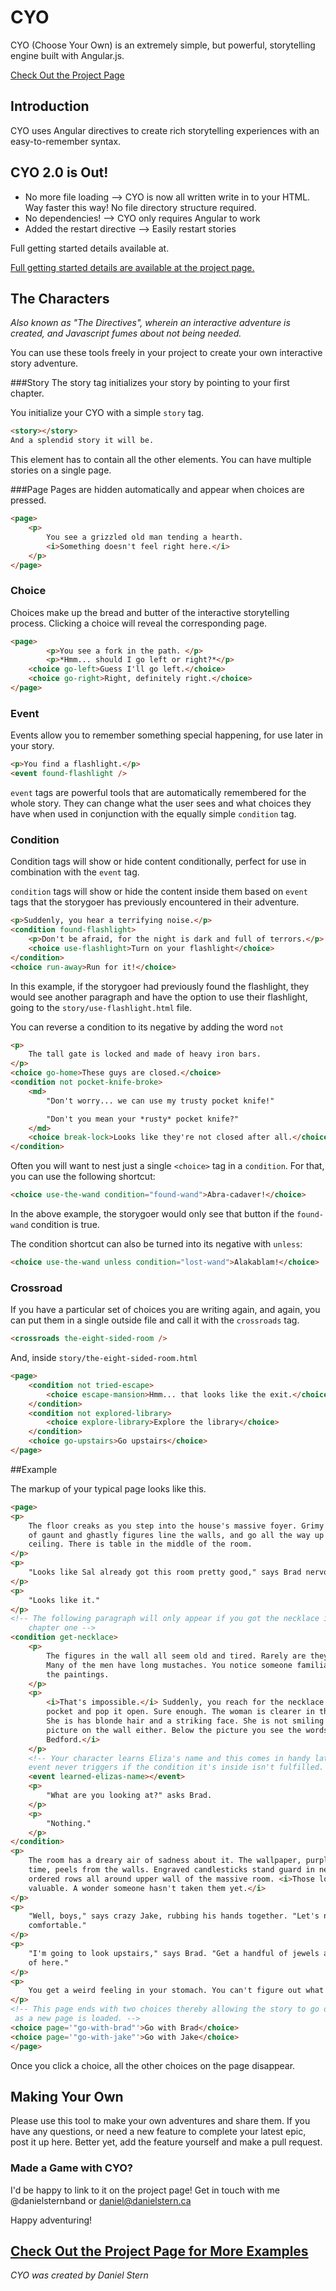 CYO
===

CYO (Choose Your Own) is an extremely simple, but powerful, storytelling engine built with Angular.js.


<a target="_new" href="http://danielstern.github.io/cyo/">Check Out the Project Page</a>

Introduction
------------
CYO uses Angular directives to create rich storytelling experiences with an easy-to-remember syntax.


CYO 2.0 is Out!
---------------
- No more file loading
--> CYO is now all written write in to your HTML. Way faster this way! No file directory structure required.
- No dependencies!
--> CYO only requires Angular to work
- Added the restart directive
--> Easily restart stories

Full getting started details available at.

<a target="_new" href="http://danielstern.github.io/cyo/">Full getting started details are available at the project page.</a>

The Characters
-----------
*Also known as "The Directives", wherein an interactive adventure is created, and Javascript fumes about not being needed.*

You can use these tools freely in your project to create your own interactive story adventure.

###Story
The story tag initializes your story by pointing to your first chapter.

You initialize your CYO with a simple `story` tag.

```html
<story></story>
And a splendid story it will be.
```

This element has to contain all the other elements. You can have multiple stories on a single page.

###Page
Pages are hidden automatically and appear when choices are pressed.

```html
<page>
	<p>
		You see a grizzled old man tending a hearth.
		<i>Something doesn't feel right here.</i>
	</p>
</page>
```

### Choice

Choices make up the bread and butter of the interactive storytelling process. Clicking a choice will reveal the corresponding page.

```html
<page>
		<p>You see a fork in the path. </p>
		<p>*Hmm... should I go left or right?*</p>
	<choice go-left>Guess I'll go left.</choice>
	<choice go-right>Right, definitely right.</choice>
</page>
```

### Event

Events allow you to remember something special happening, for use later in your story.

```html
<p>You find a flashlight.</p>
<event found-flashlight />
```

`event` tags are powerful tools that are automatically remembered for the whole story. They can change what the user sees and what choices they have when used in conjunction with the equally simple `condition` tag.

### Condition

Condition tags will show or hide content conditionally, perfect for use in combination with the `event` tag.

`condition` tags will show or hide the content inside them based on `event` tags that the storygoer has previously encountered in their adventure.

```html
<p>Suddenly, you hear a terrifying noise.</p>
<condition found-flashlight>
	<p>Don't be afraid, for the night is dark and full of terrors.</p>
	<choice use-flashlight>Turn on your flashlight</choice>
</condition>
<choice run-away>Run for it!</choice>
```

In this example, if the storygoer had previously found the flashlight, they would see another paragraph and have the option to use their flashlight, going to the `story/use-flashlight.html` file.

You can reverse a condition to its negative by adding the word `not`

```html
<p>
	The tall gate is locked and made of heavy iron bars.
</p>
<choice go-home>These guys are closed.</choice>
<condition not pocket-knife-broke>
	<md>
		"Don't worry... we can use my trusty pocket knife!"

		"Don't you mean your *rusty* pocket knife?"
	</md>
	<choice break-lock>Looks like they're not closed after all.</choice>
</condition>
```

Often you will want to nest just a single `<choice>` tag in a `condition`. For that, you can use the following shortcut:

```html
<choice use-the-wand condition="found-wand">Abra-cadaver!</choice>
```

In the above example, the storygoer would only see that button if the `found-wand` condition is true.

The condition shortcut can also be turned into its negative with `unless`:

```html
<choice use-the-wand unless condition="lost-wand">Alakablam!</choice>
```

### Crossroad

If you have a particular set of choices you are writing again, and again, you can put them in a single outside file and call it with the `crossroads` tag.

```html
<crossroads the-eight-sided-room />
```

And, inside `story/the-eight-sided-room.html`

```html
<page>
	<condition not tried-escape>
		<choice escape-mansion>Hmm... that looks like the exit.</choice>
	</condition>
	<condition not explored-library>
		<choice explore-library>Explore the library</choice>
	</condition>
	<choice go-upstairs>Go upstairs</choice>
</page>
```

##Example

The markup of your typical page looks like this.

```html
<page>
<p>
	The floor creaks as you step into the house's massive foyer. Grimy paintings 
	of gaunt and ghastly figures line the walls, and go all the way up to the 
	ceiling. There is table in the middle of the room. 
</p>
<p>
	"Looks like Sal already got this room pretty good," says Brad nervously.
</p>
<p>
	"Looks like it."
</p>
<!-- The following paragraph will only appear if you got the necklace in 
	chapter one -->
<condition get-necklace>
	<p>
		The figures in the wall all seem old and tired. Rarely are they smiling. 
		Many of the men have long mustaches. You notice someone familiar in one of 
		the paintings.
	</p>
	<p>
		<i>That's impossible.</i> Suddenly, you reach for the necklace in your 
		pocket and pop it open. Sure enough. The woman is clearer in the picture. 
		She is has blonde hair and a striking face. She is not smiling in the 
		picture on the wall either. Below the picture you see the words <i>Eliza 
		Bedford.</i>
	</p>
	<!-- Your character learns Eliza's name and this comes in handy later. This 
	event never triggers if the condition it's inside isn't fulfilled. -->
	<event learned-elizas-name></event>
	<p>
		"What are you looking at?" asks Brad.
	</p>
	<p>
		"Nothing."
	</p>
</condition>
<p>
	The room has a dreary air of sadness about it. The wallpaper, purpled with 
	time, peels from the walls. Engraved candlesticks stand guard in neatly 
	ordered rows all around upper wall of the massive room. <i>Those look 
	valuable. A wonder someone hasn't taken them yet.</i>
</p>
<p>
	"Well, boys," says crazy Jake, rubbing his hands together. "Let's not get too 
	comfortable."
</p>
<p>
	"I'm going to look upstairs," says Brad. "Get a handful of jewels and get out 
	of here."
</p>
<p>
	You get a weird feeling in your stomach. You can't figure out what it is.
</p>
<!-- This page ends with two choices thereby allowing the story to go on
 as a new page is loaded. -->
<choice page='"go-with-brad"'>Go with Brad</choice>
<choice page='"go-with-jake"'>Go with Jake</choice>
</page>
```

Once you click a choice, all the other choices on the page disappear.


Making Your Own
---------------

Please use this tool to make your own adventures and share them. If you have any questions, or need a new feature to complete your latest epic, post it up here. Better yet, add the feature yourself and make a pull request. 

### Made a Game with CYO?

I'd be happy to link to it on the project page! Get in touch with me @danielsternband or daniel@danielstern.ca

Happy adventuring!

<a target="_new" href="http://danielstern.github.io/cyo/">Check Out the Project Page for More Examples</a>
-----------

*CYO was created by Daniel Stern*
